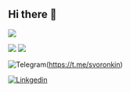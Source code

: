 ## Hi there 👋

<!--
**svoronkin/svoronkin** is a ✨ _special_ ✨ repository because its `README.md` (this file) appears on your GitHub profile.

Here are some ideas to get you started:

- 🔭 I’m currently working on ...
- 🌱 I’m currently learning ...
- 👯 I’m looking to collaborate on ...
- 🤔 I’m looking for help with ...
- 💬 Ask me about ...
- 📫 How to reach me: ...
- 😄 Pronouns: ...
- ⚡ Fun fact: ...
-->
![](http://github-profile-summary-cards.vercel.app/api/cards/profile-details?username=svoronkin&theme=zenburn)

![](http://github-profile-summary-cards.vercel.app/api/cards/stats?username=svoronkin&theme=zenburn)
![](http://github-profile-summary-cards.vercel.app/api/cards/most-commit-language?username=svoronkin&theme=zenburn)


![Telegram](https://img.shields.io/badge/Telegram-2CA5E0?style=for-the-badge&logo=telegram&logoColor=white)(https://t.me/svoronkin)

[![Linkgedin](https://img.shields.io/badge/LinkedIn-0077B5?style=for-the-badge&logo=linkedin&logoColor=white)](https://www.linkedin.com/in/sergei-voronkin-b2151438/)
